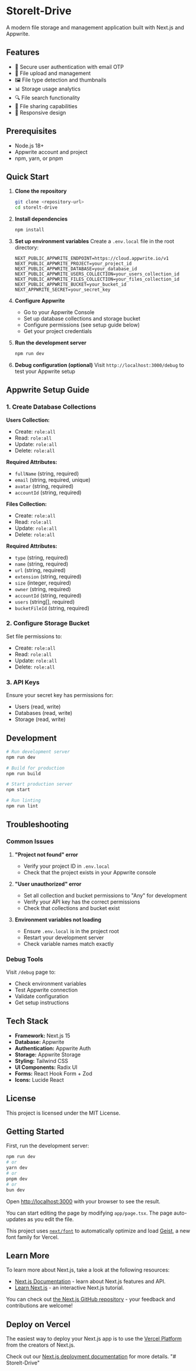 # Storelt-Drive

A modern file storage and management application built with Next.js and Appwrite.

## Features

- 🔐 Secure user authentication with email OTP
- 📁 File upload and management
- 🖼️ File type detection and thumbnails
- 📊 Storage usage analytics
- 🔍 File search functionality
- 👥 File sharing capabilities
- 📱 Responsive design

## Prerequisites

- Node.js 18+ 
- Appwrite account and project
- npm, yarn, or pnpm

## Quick Start

1. **Clone the repository**
   ```bash
   git clone <repository-url>
   cd storelt-drive
   ```

2. **Install dependencies**
   ```bash
   npm install
   ```

3. **Set up environment variables**
   Create a `.env.local` file in the root directory:
   ```env
   NEXT_PUBLIC_APPWRITE_ENDPOINT=https://cloud.appwrite.io/v1
   NEXT_PUBLIC_APPWRITE_PROJECT=your_project_id
   NEXT_PUBLIC_APPWRITE_DATABASE=your_database_id
   NEXT_PUBLIC_APPWRITE_USERS_COLLECTION=your_users_collection_id
   NEXT_PUBLIC_APPWRITE_FILES_COLLECTION=your_files_collection_id
   NEXT_PUBLIC_APPWRITE_BUCKET=your_bucket_id
   NEXT_APPWRITE_SECRET=your_secret_key
   ```

4. **Configure Appwrite**
   - Go to your Appwrite Console
   - Set up database collections and storage bucket
   - Configure permissions (see setup guide below)
   - Get your project credentials

5. **Run the development server**
   ```bash
   npm run dev
   ```

6. **Debug configuration (optional)**
   Visit `http://localhost:3000/debug` to test your Appwrite setup

## Appwrite Setup Guide

### 1. Create Database Collections

**Users Collection:**
- Create: `role:all`
- Read: `role:all`
- Update: `role:all`
- Delete: `role:all`

**Required Attributes:**
- `fullName` (string, required)
- `email` (string, required, unique)
- `avatar` (string, required)
- `accountId` (string, required)

**Files Collection:**
- Create: `role:all`
- Read: `role:all`
- Update: `role:all`
- Delete: `role:all`

**Required Attributes:**
- `type` (string, required)
- `name` (string, required)
- `url` (string, required)
- `extension` (string, required)
- `size` (integer, required)
- `owner` (string, required)
- `accountId` (string, required)
- `users` (string[], required)
- `bucketFileId` (string, required)

### 2. Configure Storage Bucket

Set file permissions to:
- Create: `role:all`
- Read: `role:all`
- Update: `role:all`
- Delete: `role:all`

### 3. API Keys

Ensure your secret key has permissions for:
- Users (read, write)
- Databases (read, write)
- Storage (read, write)

## Development

```bash
# Run development server
npm run dev

# Build for production
npm run build

# Start production server
npm start

# Run linting
npm run lint
```

## Troubleshooting

### Common Issues

1. **"Project not found" error**
   - Verify your project ID in `.env.local`
   - Check that the project exists in your Appwrite console

2. **"User unauthorized" error**
   - Set all collection and bucket permissions to "Any" for development
   - Verify your API key has the correct permissions
   - Check that collections and bucket exist

3. **Environment variables not loading**
   - Ensure `.env.local` is in the project root
   - Restart your development server
   - Check variable names match exactly

### Debug Tools

Visit `/debug` page to:
- Check environment variables
- Test Appwrite connection
- Validate configuration
- Get setup instructions

## Tech Stack

- **Framework:** Next.js 15
- **Database:** Appwrite
- **Authentication:** Appwrite Auth
- **Storage:** Appwrite Storage
- **Styling:** Tailwind CSS
- **UI Components:** Radix UI
- **Forms:** React Hook Form + Zod
- **Icons:** Lucide React

## License

This project is licensed under the MIT License.

## Getting Started

First, run the development server:

```bash
npm run dev
# or
yarn dev
# or
pnpm dev
# or
bun dev
```

Open [http://localhost:3000](http://localhost:3000) with your browser to see the result.

You can start editing the page by modifying `app/page.tsx`. The page auto-updates as you edit the file.

This project uses [`next/font`](https://nextjs.org/docs/app/building-your-application/optimizing/fonts) to automatically optimize and load [Geist](https://vercel.com/font), a new font family for Vercel.

## Learn More

To learn more about Next.js, take a look at the following resources:

- [Next.js Documentation](https://nextjs.org/docs) - learn about Next.js features and API.
- [Learn Next.js](https://nextjs.org/learn) - an interactive Next.js tutorial.

You can check out [the Next.js GitHub repository](https://github.com/vercel/next.js) - your feedback and contributions are welcome!

## Deploy on Vercel

The easiest way to deploy your Next.js app is to use the [Vercel Platform](https://vercel.com/new?utm_medium=default-template&filter=next.js&utm_source=create-next-app&utm_campaign=create-next-app-readme) from the creators of Next.js.

Check out our [Next.js deployment documentation](https://nextjs.org/docs/app/building-your-application/deploying) for more details.
"# Storelt-Drive" 
